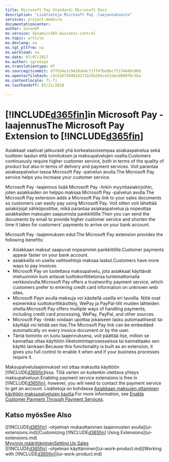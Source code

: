 ```yaml
---
title: Microsoft Pay Standard| Microsoft Docs
description: "Lisätietoja Microsoft Pay -laajennuksesta"
services: project-madeira
documentationcenter: 
author: SorenGP
ms.service: dynamics365-business-central
ms.topic: article
ms.devlang: na
ms.tgt_pltfrm: na
ms.workload: na
ms.date: 07/07/2017
ms.author: sgroespe
ms.translationtype: HT
ms.sourcegitcommit: d7fb34e1c9428a64c71ff47be8bcff174649c00d
ms.openlocfilehash: c3cb26758401d1f1b25b204ce53abcb89970c3ba
ms.contentlocale: fi-fi
ms.lasthandoff: 03/22/2018

---
```

# <a name="the-microsoft-pay-extension-to-included365finincludesd365finlongmdmd"></a><span data-ttu-id="dfafb-103">[!INCLUDE[d365fin](includes/d365fin_long_md.md)]in Microsoft Pay -laajennus</span><span class="sxs-lookup"><span data-stu-id="dfafb-103">The Microsoft Pay Extension to [!INCLUDE[d365fin](includes/d365fin_long_md.md)]</span></span>
<span data-ttu-id="dfafb-104">Asiakkaat vaativat jatkuvasti yhä korkeatasoisempaa asiakaspalvelua sekä tuotteen laadun että toimituksen ja maksupalvelujen osalta.</span><span class="sxs-lookup"><span data-stu-id="dfafb-104">Customers continuously require higher customer service, both in terms of the quality of product but also in terms of delivery and payment services.</span></span> <span data-ttu-id="dfafb-105">Voit parantaa asiakaspalvelun tasoa Microsoft Pay -palvelun avulla.</span><span class="sxs-lookup"><span data-stu-id="dfafb-105">The Microsoft Pay service helps you increase your customer service.</span></span>

<span data-ttu-id="dfafb-106">Microsoft Pay -laajennus lisää Microsoft Pay -linkin myyntiasiakirjoihin, joten asiakkaiden on helppo maksaa Microsoft Pay -palvelun avulla.</span><span class="sxs-lookup"><span data-stu-id="dfafb-106">The Microsoft Pay extension adds a Microsoft Pay link to your sales documents so customers can easily pay using Microsoft Pay.</span></span> <span data-ttu-id="dfafb-107">Voit sitten voit lähettää asiakirjojat sähköpostitse, mikä parantaa asiakaspalvelua ja nopeuttaa asiakkaiden maksujen saapumista pankkitilille.</span><span class="sxs-lookup"><span data-stu-id="dfafb-107">Then you can send the documents by email to provide higher customer service and shorten the time it takes for customers’ payments to arrive on your bank account.</span></span>

<span data-ttu-id="dfafb-108">Microsoft Pay -laajennuksen edut:</span><span class="sxs-lookup"><span data-stu-id="dfafb-108">The Microsoft Pay extension provides the following benefits:</span></span>
- <span data-ttu-id="dfafb-109">Asiakkaan maksut saapuvat nopeammin pankkitilille.</span><span class="sxs-lookup"><span data-stu-id="dfafb-109">Customer payments appear faster on your bank account.</span></span>
- <span data-ttu-id="dfafb-110">asiakkailla on useita vaihtoehtoja maksaa laskut.</span><span class="sxs-lookup"><span data-stu-id="dfafb-110">Customers have more ways to pay invoices.</span></span>
- <span data-ttu-id="dfafb-111">Microsoft Pay on luotettava maksupalvelu, jota asiakkaat käyttävät mieluummin kuin antavat luottokorttitietonsa tuntemattomalla verkkosivulla.</span><span class="sxs-lookup"><span data-stu-id="dfafb-111">Microsoft Pay offers a trustworthy payment service, which customers prefer to entering credit card information on unknown web sites.</span></span>
- <span data-ttu-id="dfafb-112">Microsoft Payn avulla maksuja voi käsitellä useilla eri tavoilla. Niitä ovat esimerkiksi luottokorttikäsittely, WePay ja PayPal-tilit muiden lähteiden ohella.</span><span class="sxs-lookup"><span data-stu-id="dfafb-112">Microsoft Pay offers multiple ways of handling payments, including credit card processing, WePay, PayPal, and other sources.</span></span>
- <span data-ttu-id="dfafb-113">Microsoft Pay -linkki voidaan upottaa jokaiseen lasku automaattisesti tai käyttäjä voi tehdä sen itse.</span><span class="sxs-lookup"><span data-stu-id="dfafb-113">The Microsoft Pay link can be embedded automatically on every invoice document or by the user.</span></span>
- <span data-ttu-id="dfafb-114">Tämä toiminto on luotu laajennuksena, voit päättää itse, milloin se kannattaa ottaa käyttöön liiketoimintaprosesseissa tai kannattaako sen käyttö lainkaan.</span><span class="sxs-lookup"><span data-stu-id="dfafb-114">Because this functionality is built as an extension, it gives you full control to enable it when and if your business processes require it.</span></span>

<span data-ttu-id="dfafb-115">Maksupalvelulaajennukset voi ottaa maksutta käyttöön [!INCLUDE[d365fin](includes/d365fin_md.md)]issa. Tiliä varten on kuitenkin otettava yhteys maksupalveluun.</span><span class="sxs-lookup"><span data-stu-id="dfafb-115">Enabling payment service extensions is free in [!INCLUDE[d365fin](includes/d365fin_md.md)], however, you will need to contact the payment service to get an account.</span></span> <span data-ttu-id="dfafb-116">Lisätietoja on kohdassa [Asiakkaan maksujen ottaminen käyttöön maksupalvelujen kautta](sales-how-enable-payment-service-extensions.md).</span><span class="sxs-lookup"><span data-stu-id="dfafb-116">For more information, see [Enable Customer Payment Through Payment Services](sales-how-enable-payment-service-extensions.md).</span></span>

## <a name="see-also"></a><span data-ttu-id="dfafb-117">Katso myös</span><span class="sxs-lookup"><span data-stu-id="dfafb-117">See Also</span></span>
<span data-ttu-id="dfafb-118">[[!INCLUDE[d365fin](includes/d365fin_md.md)] -ohjelman mukauttaminen laajennusten avulla](ui-extensions.md)</span><span class="sxs-lookup"><span data-stu-id="dfafb-118">[Customizing [!INCLUDE[d365fin](includes/d365fin_md.md)] Using Extensions](ui-extensions.md)</span></span>  
[<span data-ttu-id="dfafb-119">Myynnin määrittäminen</span><span class="sxs-lookup"><span data-stu-id="dfafb-119">Setting Up Sales</span></span>](sales-setup-sales.md)  
<span data-ttu-id="dfafb-120">[[!INCLUDE[d365fin](includes/d365fin_md.md)] -ohjelman käyttäminen](ui-work-product.md)</span><span class="sxs-lookup"><span data-stu-id="dfafb-120">[Working with [!INCLUDE[d365fin](includes/d365fin_md.md)]](ui-work-product.md)</span></span>

